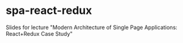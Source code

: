 # spa-react-redux
Slides for lecture "Modern Architecture of Single Page Applications: React+Redux Case Study"
